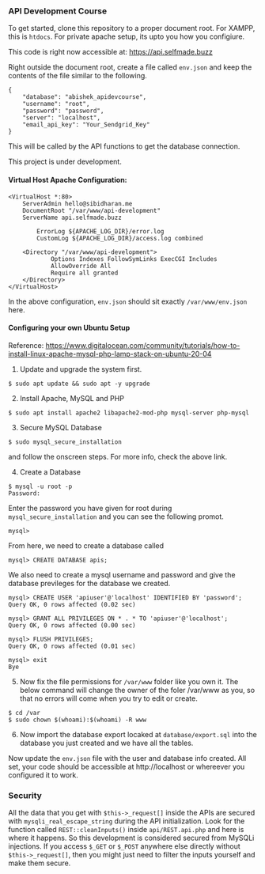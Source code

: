 ### API Development Course

To get started, clone this repository to a proper document root. For XAMPP, this is `htdocs`. For private apache setup, its upto you how you configiure. 

This code is right now accessible at: https://api.selfmade.buzz

Right outside the document root, create a file called `env.json` and keep the contents of the file similar to the following. 

```
{
	"database": "abishek_apidevcourse",
	"username": "root",
	"password": "password",
	"server": "localhost",
	"email_api_key": "Your_Sendgrid_Key"
}
```

This will be called by the API functions to get the database connection. 

This project is under development.

#### Virtual Host Apache Configuration:

```
<VirtualHost *:80>
    ServerAdmin hello@sibidharan.me       
    DocumentRoot "/var/www/api-development"
    ServerName api.selfmade.buzz

        ErrorLog ${APACHE_LOG_DIR}/error.log
        CustomLog ${APACHE_LOG_DIR}/access.log combined

    <Directory "/var/www/api-development">
            Options Indexes FollowSymLinks ExecCGI Includes
            AllowOverride All
            Require all granted
    </Directory>
</VirtualHost>
```

In the above configuration, `env.json` should sit exactly `/var/www/env.json` here.

#### Configuring your own Ubuntu Setup

Reference: https://www.digitalocean.com/community/tutorials/how-to-install-linux-apache-mysql-php-lamp-stack-on-ubuntu-20-04


1. Update and upgrade the system first.

```
$ sudo apt update && sudo apt -y upgrade
```

2. Install Apache, MySQL and PHP

```
$ sudo apt install apache2 libapache2-mod-php mysql-server php-mysql
```

3. Secure MySQL Database

```
$ sudo mysql_secure_installation
```

and follow the onscreen steps. For more info, check the above link.

4. Create a Database 

```
$ mysql -u root -p
Password:
```

Enter the password you have given for root during `mysql_secure_installation` and you can see the following promot.

```
mysql>
```

From here, we need to create a database called 

```
mysql> CREATE DATABASE apis;
```

We also need to create a mysql username and password and give the database previleges for the database we created.

```
mysql> CREATE USER 'apiuser'@'localhost' IDENTIFIED BY 'password';
Query OK, 0 rows affected (0.02 sec)

mysql> GRANT ALL PRIVILEGES ON * . * TO 'apiuser'@'localhost';
Query OK, 0 rows affected (0.00 sec)

mysql> FLUSH PRIVILEGES;
Query OK, 0 rows affected (0.01 sec)

mysql> exit
Bye

```

5. Now fix the file permissions for `/var/www` folder like you own it. The below command will change the owner of the foler /var/www as you, so that no errors will come when you try to edit or create.

```
$ cd /var
$ sudo chown $(whoami):$(whoami) -R www
```

6. Now import the database export locaked at `database/export.sql` into the database you just created and we have all the tables. 

Now update the `env.json` file with the user and database info created. All set, your code should be accessible at http://localhost or whereever you configured it to work. 

### Security

All the data that you get with `$this->_request[]` inside the APIs are secured with `mysqli_real_escape_string` during the API initialization. Look for the function called `REST::cleanInputs()` inside `api/REST.api.php` and here is where it happens. So this development is considered secured from MySQLi injections. If you access `$_GET` or `$_POST` anywhere else directly without `$this->_request[]`, then you might just need to filter the inputs yourself and make them secure. 

